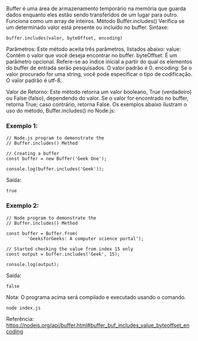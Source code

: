 Buffer é uma área de armazenamento temporário na memória que guarda dados enquanto eles estão sendo transferidos de um lugar para outro. Funciona como um array de inteiros.
Método Buffer.includes() Verifica se um determinado valor está presente ou incluído no buffer.
 Sintaxe:
```
buffer.includes(valor, byteOffset, encoding)
```

Parâmetros: Este método aceita três parâmetros, listados abaixo:
value: Contém o valor que você deseja encontrar no buffer.
byteOffset: É um parâmetro opcional. Refere-se ao índice inicial a partir do qual os elementos do buffer de entrada serão pesquisados. O valor padrão é 0.
encoding: Se o valor procurado for uma string, você pode especificar o tipo de codificação. O valor padrão é utf-8.

Valor de Retorno:
Este método retorna um valor booleano, True (verdadeiro) ou False (falso), dependendo do valor. Se o valor for encontrado no buffer, retorna True; caso contrário, retorna False.
Os exemplos abaixo ilustram o uso do método, Buffer.includes() no Node.js:
### Exemplo 1:
```node
// Node.js program to demonstrate the  
// Buffer.includes() Method 
    
// Creating a buffer
const buffer = new Buffer('Geek One');

console.log(buffer.includes('Geek'));
```
Saída:
```
true
```

### Exemplo 2:
```node
// Node program to demonstrate the  
// Buffer.includes() Method 
    
const buffer = Buffer.from(
        'GeeksforGeeks: A computer science portal');

// Started checking the value from index 15 only
const output = buffer.includes('Geek', 15);

console.log(output);
```
Saída:
```
false
```

Nota:
O programa acima será compilado e executado usando o comando.
```
node index.js
```

Referência:
https://nodejs.org/api/buffer.html#buffer_buf_includes_value_byteoffset_encoding

